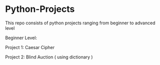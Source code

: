 # Python-Projects
This repo consists of python projects ranging from beginner to advanced level

Beginner Level:

Project 1: Caesar Cipher

Project 2: Blind Auction ( using dictionary )
